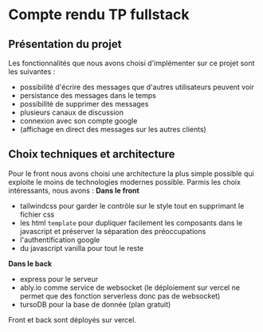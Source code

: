 # Compte rendu TP fullstack

## Présentation du projet

Les fonctionnalités que nous avons choisi d'implémenter sur ce projet sont les suivantes :

-   possibilité d'écrire des messages que d'autres utilisateurs peuvent voir
-   persistance des messages dans le temps
-   possibilité de supprimer des messages
-   plusieurs canaux de discussion
-   connexion avec son compte google
-   (affichage en direct des messages sur les autres clients)

## Choix techniques et architecture

Pour le front nous avons choisi une architecture la plus simple possible qui exploite le moins de technologies modernes possible. Parmis les choix intéressants, nous avons :
**Dans le front**

-   tailwindcss pour garder le contrôle sur le style tout en supprimant le fichier css
-   les html `template` pour dupliquer facilement les composants dans le javascript et préserver la séparation des préoccupations
-   l'authentification google
-   du javascript vanilla pour tout le reste

**Dans le back**

-   express pour le serveur
-   ably.io comme service de websocket (le déploiement sur vercel ne permet que des fonction serverless donc pas de websocket)
-   tursoDB pour la base de donnée (plan gratuit)

Front et back sont déployés sur vercel.
